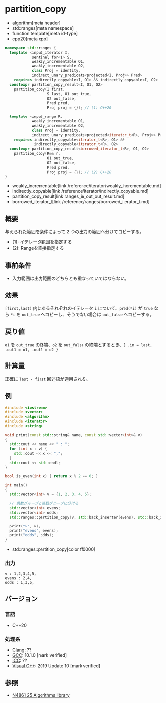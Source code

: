 # partition_copy
* algorithm[meta header]
* std::ranges[meta namespace]
* function template[meta id-type]
* cpp20[meta cpp]

```cpp
namespace std::ranges {
  template <input_iterator I,
            sentinel_for<I> S,
            weakly_incrementable O1,
            weakly_incrementable O2,
            class Proj = identity,
            indirect_unary_predicate<projected<I, Proj>> Pred>
    requires indirectly_copyable<I, O1> && indirectly_copyable<I, O2>
  constexpr partition_copy_result<I, O1, O2>
    partition_copy(I first,
                   S last, O1 out_true,
                   O2 out_false,
                   Pred pred,
                   Proj proj = {}); // (1) C++20

  template <input_range R,
            weakly_incrementable O1,
            weakly_incrementable O2,
            class Proj = identity,
            indirect_unary_predicate<projected<iterator_t<R>, Proj>> Pred>
    requires indirectly_copyable<iterator_t<R>, O1> &&
             indirectly_copyable<iterator_t<R>, O2>
  constexpr partition_copy_result<borrowed_iterator_t<R>, O1, O2>
    partition_copy(R&& r,
                   O1 out_true,
                   O2 out_false,
                   Pred pred,
                   Proj proj = {}); // (2) C++20
}
```
* weakly_incrementable[link /reference/iterator/weakly_incrementable.md]
* indirectly_copyable[link /reference/iterator/indirectly_copyable.md]
* partition_copy_result[link ranges_in_out_out_result.md]
* borrowed_iterator_t[link /reference/ranges/borrowed_iterator_t.md]


## 概要
与えられた範囲を条件によって 2 つの出力の範囲へ分けてコピーする。

- (1): イテレータ範囲を指定する
- (2): Rangeを直接指定する


## 事前条件
- 入力範囲は出力範囲のどちらとも重なっていてはならない。


## 効果
`[first,last)` 内にあるそれぞれのイテレータ `i` について、`pred(*i)` が `true` なら `*i` を `out_true` へコピーし、そうでない場合は `out_false` へコピーする。


## 戻り値
`o1` を `out_true` の終端、`o2` を `out_false` の終端とするとき、`{ .in = last, .out1 = o1, .out2 = o2 }`

## 計算量
正確に `last - first` 回述語が適用される。


## 例
```cpp example
#include <iostream>
#include <vector>
#include <algorithm>
#include <iterator>
#include <string>

void print(const std::string& name, const std::vector<int>& v)
{
  std::cout << name << " : ";
  for (int x : v) {
    std::cout << x << ",";
  }
  std::cout << std::endl;
}

bool is_even(int x) { return x % 2 == 0; }

int main()
{
  std::vector<int> v = {1, 2, 3, 4, 5};

  // 偶数グループと奇数グループに分ける
  std::vector<int> evens;
  std::vector<int> odds;
  std::ranges::partition_copy(v, std::back_inserter(evens), std::back_inserter(odds), is_even);

  print("v", v);
  print("evens", evens);
  print("odds", odds);
}
```
* std::ranges::partition_copy[color ff0000]

### 出力
```
v : 1,2,3,4,5,
evens : 2,4,
odds : 1,3,5,
```

## バージョン
### 言語
- C++20

### 処理系
- [Clang](/implementation.md#clang): ??
- [GCC](/implementation.md#gcc): 10.1.0 [mark verified]
- [ICC](/implementation.md#icc): ??
- [Visual C++](/implementation.md#visual_cpp): 2019 Update 10 [mark verified]

## 参照
- [N4861 25 Algorithms library](https://timsong-cpp.github.io/cppwp/n4861/algorithms)

